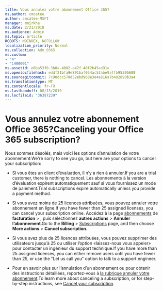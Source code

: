 ```yaml
---
title: Vous annulez votre abonnement Office 365?
ms.author: cmcatee
author: cmcatee-MSFT
manager: mnirkhe
ms.date: 2/21/2018
ms.audience: Admin
ms.topic: article
ROBOTS: NOINDEX, NOFOLLOW
localization_priority: Normal
ms.collection: Adm_O365
ms.custom:
- "4"
- "1400001"
ms.assetid: e0ba53f0-3b0a-4082-a42f-40f2b45ad91a
ms.openlocfilehash: eddf21bfa9e891baf054ac53abe9affb95305688
ms.sourcegitcommit: 7c90dcc570d32ebd968e3e4e816a7b482890b3a4
ms.translationtype: MT
ms.contentlocale: fr-FR
ms.lasthandoff: 08/13/2019
ms.locfileid: "36387239"
---
```

# <a name="canceling-your-office-365-subscription"></a><span data-ttu-id="7398c-102">Vous annulez votre abonnement Office 365?</span><span class="sxs-lookup"><span data-stu-id="7398c-102">Canceling your Office 365 subscription?</span></span>

<span data-ttu-id="7398c-103">Nous sommes désolés, mais voici les options d’annulation de votre abonnement:</span><span class="sxs-lookup"><span data-stu-id="7398c-103">We're sorry to see you go, but here are your options to cancel your subscription:</span></span>
  
- <span data-ttu-id="7398c-104">Si vous êtes un client d’évaluation, il n’y a rien à annuler.</span><span class="sxs-lookup"><span data-stu-id="7398c-104">If you are a trial customer, there is nothing to cancel.</span></span> <span data-ttu-id="7398c-105">Les abonnements à la version d’évaluation expirent automatiquement sauf si vous fournissez un mode de paiement.</span><span class="sxs-lookup"><span data-stu-id="7398c-105">Trial subscriptions expire automatically unless you provide a payment method.</span></span>

- <span data-ttu-id="7398c-106">Si vous avez moins de 25 licences attribuées, vous pouvez annuler votre abonnement en ligne.</span><span class="sxs-lookup"><span data-stu-id="7398c-106">If you have fewer than 25 assigned licenses, you can cancel your subscription online.</span></span> <span data-ttu-id="7398c-107">Accédez à la page [abonnements](https://go.microsoft.com/fwlink/p/?linkid=842054) de **facturation** \> , puis sélectionnez **autres actions** \> **Annuler l’abonnement**.</span><span class="sxs-lookup"><span data-stu-id="7398c-107">Go to the **Billing** \> [Subscriptions](https://go.microsoft.com/fwlink/p/?linkid=842054) page, and then choose **More actions** \> **Cancel subscription**.</span></span>

- <span data-ttu-id="7398c-108">Si vous avez plus de 25 licences attribuées, vous pouvez supprimer des utilisateurs jusqu’à 25 ou utiliser l’option «laissez-nous vous appeler» pour contacter un ingénieur du support technique.</span><span class="sxs-lookup"><span data-stu-id="7398c-108">If you have more than 25 assigned licenses, you can either remove users until you have fewer than 25, or use the "Let us call you" option to talk to a support engineer.</span></span>

- <span data-ttu-id="7398c-109">Pour en savoir plus sur l’annulation d’un abonnement ou pour obtenir des instructions détaillées, reportez-vous à [la rubrique annuler votre abonnement](https://docs.microsoft.com/en-us/office365/admin/subscriptions-and-billing/cancel-your-subscription).</span><span class="sxs-lookup"><span data-stu-id="7398c-109">To learn more about canceling a subscription, or for step-by-step instructions, see [Cancel your subscription](https://docs.microsoft.com/en-us/office365/admin/subscriptions-and-billing/cancel-your-subscription).</span></span>